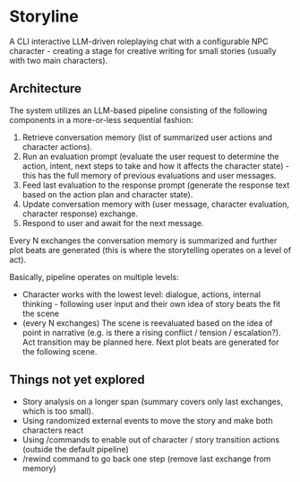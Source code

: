 # Storyline

A CLI interactive LLM-driven roleplaying chat with a configurable NPC character - creating a stage for creative writing for small stories (usually with two main characters).

## Architecture

The system utilizes an LLM-based pipeline consisting of the following components in a more-or-less sequential fashion:

1. Retrieve conversation memory (list of summarized user actions and character actions).
2. Run an evaluation prompt (evaluate the user request to determine the action, intent, next steps to take and how it affects the character state) - this has the full memory of previous evaluations and user messages.
4. Feed last evaluation to the response prompt (generate the response text based on the action plan and character state).
5. Update conversation memory with (user message, character evaluation, character response) exchange.
6. Respond to user and await for the next message.

Every N exchanges the conversation memory is summarized and further plot beats are generated (this is where the storytelling operates on a level of act).

Basically, pipeline operates on multiple levels:

- Character works with the lowest level: dialogue, actions, internal thinking - following user input and their own idea of story beats the fit the scene
- (every N exchanges) The scene is reevaluated based on the idea of point in narrative (e.g. is there a rising conflict / tension / escalation?). Act transition may be planned here. Next plot beats are generated for the following scene.

## Things not yet explored

- Story analysis on a longer span (summary covers only last exchanges, which is too small).
- Using randomized external events to move the story and make both characters react
- Using /commands to enable out of character / story transition actions (outside the default pipeline)
- /rewind command to go back one step (remove last exchange from memory)